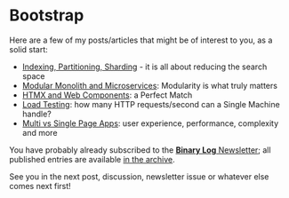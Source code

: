 # Bootstrap

Here are a few of my posts/articles that might be of interest to you, as a solid start:

* [Indexing, Partitioning, Sharding](/reducing-the-search-space.html) - it is all about reducing the search space
* [Modular Monolith and Microservices](/modular-monolith-and-microservices-modularity-is-what-truly-matters.html): Modularity is what truly matters
* [HTMX and Web Components](/htmx-and-web-components-a-perfect-match.html): a Perfect Match
* [Load Testing](/how-many-http-requests-can-a-single-machine-handle.html): how many HTTP requests/second can a Single Machine handle?
* [Multi vs Single Page Apps](/multi-vs-single-page-apps.html): user experience, performance, complexity and more

You have probably already subscribed to the [**Binary Log** Newsletter](/newsletter.html); all published entries are available [in the archive](https://buttondown.com/BinaryIgor/archive/).

See you in the next post, discussion, newsletter issue or whatever else comes next first!